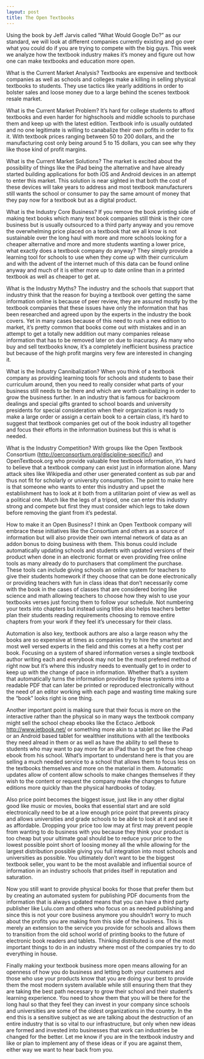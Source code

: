 ```yaml
---
layout: post
title: The Open Textbooks
---
```


Using the book by Jeff Jarvis called “What Would Google Do?” as our standard, we will look at different companies currently existing and go over what you could do if you are trying to compete with the big guys. This week we analyze how the textbook industry makes it’s money and figure out how one can make textbooks and education more open.

What is the Current Market Analysis? Textbooks are expensive and textbook companies as well as schools and colleges make a killing in selling physical textbooks to students. They use tactics like yearly additions in order to bolster sales and loose money due to a large behind the scenes textbook resale market.

What is the Current Market Problem? It’s hard for college students to afford textbooks and even harder for highschools and middle schools to purchase them and keep up with the latest edition. Textbook info is usually outdated and no one legitimate is willing to canabalize their own pofits in order to fix it. With textbook prices ranging between 50 to 200 dollars, and the manufacturing cost only being around 5 to 15 dollars, you can see why they like those kind of profit margins.

What is the Current Market Solutions? The market is excited about the possibility of things like the iPad being the alternative and have already started building applications for both iOS and Android devices in an attempt to enter this market. This solution is near sighted in that both the cost of these devices will take years to address and most textbook manufacturers still wants the school or consumer to pay the same amount of money that they pay now for a textbook but as a digital product.

What is the Industry Core Business? If you remove the book printing side of making text books which many text book companies still think is their core business but is usually outsourced to a third party anyway and you remove the overwhelming price placed on a textbook that we all know is not sustainable over the long haul with more and more schools looking for a cheaper alternative and more and more students wanting a lower price, what exactly does a textbook company do anyway? They simply provide a learning tool for schools to use when they come up with their curriculum and with the advent of the internet much of this data can be found online anyway and much of it is either more up to date online than in a printed textbook as well as cheaper to get at.

What is the Industry Myths? The industry and the schools that support that industry think that the reason for buying a textbook over getting the same information online is because of peer review, they are assured mostly by the textbook companies that these issues have only the information that has been researched and agreed upon by the experts in the industry the book covers. Yet in many cases because of this need to rush a new edition to market, it’s pretty common that books come out with mistakes and in an attempt to get a totally new addition out many companies release information that has to be removed later on due to inacuracy. As many who buy and sell textbooks know, it’s a completely inefficient business practice but because of the high profit margins very few are interested in changing it.

What is the Industry Cannibalization? When you think of a textbook company as providing learning tools for schools and students to base their curriculum around, then you need to really consider what parts of your business still needs to be there and which are worth canibalizing in order to grow the business further. In an industry that is famous for backroom dealings and special gifts granted to school boards and university presidents for special consideration when their organization is ready to make a large order or assign a certain book to a certain class, it’s hard to suggest that textbook companies get out of the book industry all together and focus their efforts in the information business but this is what is needed.

What is the Industry Competition? With groups like the Open Textbook Consortium (http://oerconsortium.org/discipline-specific/) and OpenTextbook.org who provide valuable free textbook information, it’s hard to believe that a textbook company can exist just in information alone. Many attack sites like Wikipedia and other user generated content as sub par and thus not fit for scholarly or university consumption. The point to make here is that someone who wants to enter this industry and upset the establishment has to look at it both from a utilitarian point of view as well as a political one. Much like the legs of a tripod, one can enter this industry strong and compete but first they must consider which legs to take down before removing the giant from it’s pedestal.

How to make it an Open Business? I think an Open Textbook company will embrace these initiatives like the Consortium and others as a source of information but will also provide their own internal network of data as an addon bonus to doing business with them. This bonus could include automatically updating schools and students with updated versions of their product when done in an electronic format or even providing free online tools as many already do to purchasers that compliment the purchase. These tools can include giving schools an online system for teachers to give their students homework if they choose that can be done electronically or providing teachers with fun in class ideas that don’t necessarily come with the book in the cases of classes that are considered boring like science and math allowing teachers to choose how they wish to use your textbooks verses just forcing them to follow your schedule. Not numbering your texts into chapters but instead using titles also helps teachers better plan their students reading requirements choosing to remove entire chapters from your work if they feel it’s unecessary for their class.

Automation is also key, textbook authors are also a large reason why the books are so expensive at times as companies try to hire the smartest and most well versed experts in the field and this comes at a hefty cost per book. Focusing on a system of shared information verses a single textbook author writing each and everybook may not be the most prefered method of right now but it’s where this industry needs to eventually get to in order to keep up with the change of pace in information. Whether that’s a system that automatically turns the information provided by these systems into a readable PDF that can later be printed or reproduced electronically without the need of an editor working with each page and wasting time making sure the “book” looks right is one thing.

Another important point is making sure that their focus is more on the interactive rather than the physical so in many ways the textbook company might sell the school cheap ebooks like the Ectaco Jetbook http://www.jetbook.net/ or something more akin to a tablet pc like the iPad or an Android based tablet for wealthier institutions with all the textbooks they need alread in them or as well as have the ability to sell these to students who may want to pay more for an iPad than to get the free cheap ebook from his school. What’s important to understand here is that you are selling a much needed service to a school that allows them to focus less on the textbooks themselves and more on the material in them. Automatic updates allow of content allow schools to make changes themselves if they wish to the content or request the company make the changes to future editions more quickly than the physical hardbooks of today.

Also price point becomes the biggest issue, just like in any other digital good like music or movies, books that essential start and are sold electronically need to be at a low enough price point that prevents piracy and allows universities and grade schools to be able to look at it and see it as affordable. Dropping your price too low may at first may prevent people from wanting to do business with you because they think your product is too cheap but your ultimate goal should be to reduce your price to the lowest possible point short of loosing money all the while allowing for the largest distribution possible giving you full integration into most schools and universities as possible. You ultimately don’t want to be the biggest textbook seller, you want to be the most available and influential source of information in an industry schools that prides itself in reputation and saturation.

Now you still want to provide physical books for those that prefer them but by creating an automated system for publishing PDF documents from the information that is always updated means that you can have a third party publisher like Lulu.com and others who focus on as needed publishing and since this is not your core business anymore you shouldn’t worry to much about the profits you are making from this side of the business. This is merely an extension to the service you provide for schools and allows them to transition from the old school world of printing books to the future of electronic book readers and tablets. Thinking distributed is one of the most important things to do in an industry where most of the companies try to do everything in house.

Finally making your textbook business more open means allowing for an openness of how you do business and letting both your customers and those who use your products know that you are doing your best to provide them the most modern system available while still ensuring them that they are taking the best path necessary to grow their school and their student’s learning experience. You need to show them that you will be there for the long haul so that they feel they can invest in your company since schools and universities are some of the oldest organizations in the country. In the end this is a sensitive subject as we are talking about the destruction of an entire industry that is so vital to our infrastructure, but only when new ideas are formed and invested into businesses that work can industries be changed for the better. Let me know if you are in the textbook industry and like or plan to implement any of these ideas or if you are against them, either way we want to hear back from you.
